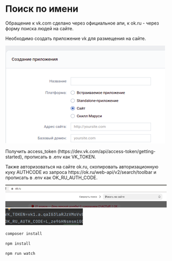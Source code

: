 <h1>
Поиск по имени
</h1>
<p>
Обращение к vk.com сделано через официальное апи, к ok.ru - через форму поиска людей на сайте.

</p>
<p>
<p>Необходимо создать приложение vk для размещения на сайте.</p>
<img src="Снимок экрана от 2023-04-21 23-54-07.png">
<p>Получить access_token (https://dev.vk.com/api/access-token/getting-started), прописать в .env как VK_TOKEN.</p>

<p>Также авторизоваться на сайте ok.ru, скопировать авторизационную куку AUTHCODE из запроса https://ok.ru/web-api/v2/search/toolbar
и прописать в .env как OK_RU_AUTH_CODE.</p>
<img src="Снимок экрана от 2023-04-21 23-49-25.png">

<img src="Снимок экрана от 2023-04-21 23-46-48.png">
<p><code>composer install</code></p>
<p><code>npm install</code></p>
<p><code>npm run watch</code></p>
